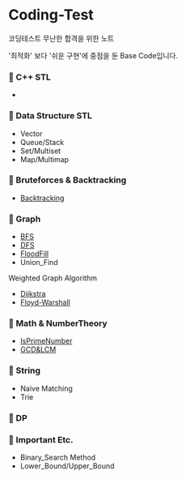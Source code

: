 # Coding-Test
코딩테스트 무난한 합격을 위한 노트  

'최적화' 보다 '쉬운 구현'에 중점을 둔 Base Code입니다.  

### 📁 C++ STL  
+  

### 📁 Data Structure STL  
+  Vector
+  Queue/Stack
+  Set/Multiset
+  Map/Multimap

### 📁 Bruteforces & Backtracking  
+  [Backtracking](https://github.com/Park-ByungKyu/Coding-Test/blob/main/Bruteforces%26Backtracking/Backtracking.cpp)  

### 📁 Graph  
+  [BFS](https://github.com/Park-ByungKyu/Coding-Test/blob/main/Graph/BFS.cpp)
+  [DFS](https://github.com/Park-ByungKyu/Coding-Test/blob/main/Graph/DFS.cpp)
+  [FloodFill](https://github.com/Park-ByungKyu/Coding-Test/blob/main/Graph/FloodFill.cpp)  
+  Union_Find

Weighted Graph Algorithm
+  [Dijkstra](https://github.com/Park-ByungKyu/Coding-Test/blob/main/Graph/Dijkstra.cpp)
+  [Floyd-Warshall](https://github.com/Park-ByungKyu/Coding-Test/blob/main/Graph/Floyd_Warshall.cpp)

### 📁 Math & NumberTheory
+  [IsPrimeNumber](https://github.com/Park-ByungKyu/Coding-Test/blob/main/Math%26NumberTheory/IsPrimeNumber.cpp)  
+  [GCD&LCM](https://github.com/Park-ByungKyu/Coding-Test/blob/main/Math%26NumberTheory/gcd%26lcm.cpp)  

### 📁 String  
+  Naive Matching
+  Trie

### 📁 DP  

### 📁 Important Etc.  
+  Binary_Search Method
+  Lower_Bound/Upper_Bound
